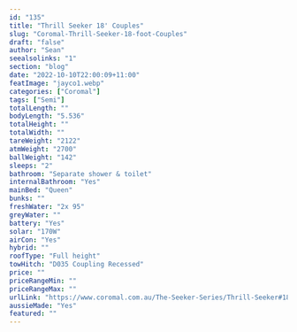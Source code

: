 ```yaml
---
id: "135"
title: "Thrill Seeker 18' Couples"
slug: "Coromal-Thrill-Seeker-18-foot-Couples"
draft: "false"
author: "Sean"
seealsolinks: "1"
section: "blog"
date: "2022-10-10T22:00:09+11:00"
featImage: "jayco1.webp"
categories: ["Coromal"]
tags: ["Semi"]
totalLength: ""
bodyLength: "5.536"
totalHeight: ""
totalWidth: ""
tareWeight: "2122"
atmWeight: "2700"
ballWeight: "142"
sleeps: "2"
bathroom: "Separate shower & toilet"
internalBathroom: "Yes"
mainBed: "Queen"
bunks: ""
freshWater: "2x 95"
greyWater: ""
battery: "Yes"
solar: "170W"
airCon: "Yes"
hybrid: ""
roofType: "Full height"
towHitch: "D035 Coupling Recessed"
price: ""
priceRangeMin: ""
priceRangeMax: ""
urlLink: "https://www.coromal.com.au/The-Seeker-Series/Thrill-Seeker#18-couples-173"
aussieMade: "Yes"
featured: ""
---
```


